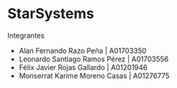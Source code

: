 # StarSystems

Integrantes

- Alan Fernando Razo Peña | A01703350
- Leonardo Santiago Ramos Pérez | A01703556
- Félix Javier Rojas Gallardo |  A01201946
- Monserrat Karime Moreno Casas | A01276775


